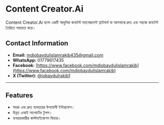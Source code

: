 # Content Creator.Ai

Content Creator.Ai হলো একটি আধুনিক কনটেন্ট ম্যানেজমেন্ট প্ল্যাটফর্ম যা আপনাকে দ্রুত এবং সহজে কনটেন্ট তৈরিতে সহায়তা করে। 

## Contact Information

- **Email:** mdjobaydulislamrakib435@gmail.com  
- **WhatsApp:** 01779617435  
- **Facebook:** [https://www.facebook.com/mdjobaydulislamrakib](https://www.facebook.com/mdjobaydulislamrakib)  
- **X (Twitter):** [@jobaydulrakib1](https://twitter.com/jobaydulrakib1)

---

## Features

- সহজ এবং দ্রুত ব্যবহারের উপযোগী ইন্টারফেস।
- উন্নত এআই সাপোর্টেড টুলস।
- ব্যবহারকারীর কাস্টমাইজেশন ফিচার।

